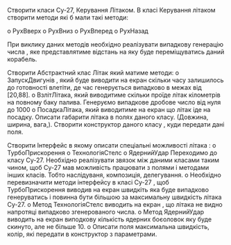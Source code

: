 Створити класи Су-27, Керування Літаком. В класі Керування літаком створити методи які б мали такі методи:

o РухВверх
o РухВниз
o РухВперед
o РухНазад

При виклику даних методів необхідно реалізувати випадкову генерацію числа , яке представлятиме
відстань на яку буде переміщуватись даний корабель.

Створити Абстрактний клас Літак який матиме методи:
o ЗапускДвигунів , який буде виводити на екран скільки часу залишилось до готовності влетіти, де час генерується випадково в межах від [20,88].
o ВзлітЛітака, який виводитиме скільки проїде літак кілометрів на повному баку палива. Генеруємо випадкове дробове число від нуля до 1000
o ПосадкаЛітака, який виводитиме на екран що літак іде на посадку.
Описати габарити літака в полях даного класу. (Довжина, ширина, вага,). Створити конструктор даного класу , куди передати дані поля.

Створити Інтерфейс в якому описати спеціальні можливості літака :
o ТурбоПрискорення
o ТехнологіяСтелс
o ЯдернийУдар
Переходимо до класу Су-27. Необхідно реалізувати звязок між даними класами таким чином, щоб Су-27 мав можливість працювати з полями і методами інших класів. Тобто наслідуваня, композиція, делегування.
o Необхідно перевизначити методи інтерфейсу в класі Су-27 , щоб ТурбоПрискорення виводив на екран швидкіть яка буде випадково генеруватись і повинна бути більшою за максимальну
швидкість літака Су-27.
o Метод  ТехнологіяСтелс виводить на екран , що літака не видно напротяці випадково згенерованого числа.
o Метод ЯдернийУдар виводить на екран виподкову кількість ядерних боєоловок яку буде скинуто, але не більше 10.
o Описати поля максимальна швидкість, колір, які передати в конструктор з параметрами.








